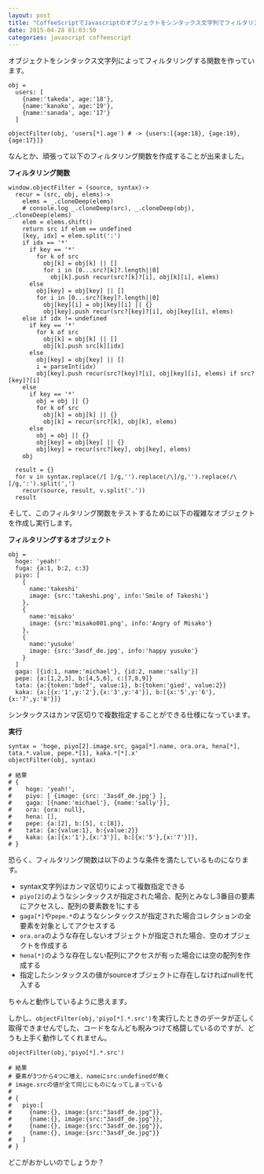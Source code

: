 ```yaml
---
layout: post
title: "CoffeeScriptでJavascriptのオブジェクトをシンタックス文字列でフィルタリングする"
date: 2015-04-28 01:03:50
categories: javascript coffeescript
---
```

<p>オブジェクトをシンタックス文字列によってフィルタリングする関数を作っています。</p>

<pre><code>obj =
  users: [
    {name:'takeda', age:'18'},
    {name:'kanako', age:'19'},
    {name:'sanada', age:'17'}
  ]

objectFilter(obj, 'users[*].age') # -&gt; {users:[{age:18}, {age:19}, {age:17}]}
</code></pre>

<p>なんとか、頑張って以下のフィルタリング関数を作成することが出来ました。</p>

<p><strong>フィルタリング関数</strong></p>

<pre><code>window.objectFilter = (source, syntax)-&gt;
  recur = (src, obj, elems)-&gt;
    elems = _.cloneDeep(elems)
    # console.log _.cloneDeep(src), _.cloneDeep(obj), _.cloneDeep(elems)
    elem = elems.shift()
    return src if elem == undefined
    [key, idx] = elem.split(':')
    if idx == '*'
      if key == '*'
        for k of src
          obj[k] = obj[k] || []
          for i in [0...src?[k]?.length||0]
            obj[k].push recur(src?[k]?[i], obj[k][i], elems)
      else
        obj[key] = obj[key] || []
        for i in [0...src?[key]?.length||0]
          obj[key][i] = obj[key][i] || {}
          obj[key].push recur(src?[key]?[i], obj[key][i], elems)
    else if idx != undefined
      if key == '*'
        for k of src
          obj[k] = obj[k] || []
          obj[k].push src[k][idx]
      else
        obj[key] = obj[key] || []
        i = parseInt(idx)
        obj[key].push recur(src?[key]?[i], obj[key][i], elems) if src?[key]?[i]
    else
      if key == '*'
        obj = obj || {}
        for k of src
          obj[k] = obj[k] || {}
          obj[k] = recur(src?[k], obj[k], elems)
      else
        obj = obj || {}
        obj[key] = obj[key] || {}
        obj[key] = recur(src?[key], obj[key], elems)
    obj

  result = {}
  for v in syntax.replace(/[ ]/g,'').replace(/\]/g,'').replace(/\[/g,':').split(',')
    recur(source, result, v.split('.'))
  result
</code></pre>

<p>そして、このフィルタリング関数をテストするために以下の複雑なオブジェクトを作成し実行します。</p>

<p><strong>フィルタリングするオブジェクト</strong></p>

<pre><code>obj =
  hoge: 'yeah!'
  fuga: {a:1, b:2, c:3}
  piyo: [
    {
      name:'takeshi'
      image: {src:'takeshi.png', info:'Smile of Takeshi'}
    },
    {
      name:'misako'
      image: {src:'misako001.png', info:'Angry of Misako'}
    },
    {
      name:'yusuke'
      image: {src:'3asdf_de.jpg', info:'happy yusuke'}
    }
  ]
  gaga: [{id:1, name:'michael'}, {id:2, name:'sally'}]
  pepe: {a:[1,2,3], b:[4,5,6], c:[7,8,9]}
  tata: {a:{token:'bdef', value:1}, b:{token:'gied', value:2}}
  kaka: {a:[{x:'1',y:'2'},{x:'3',y:'4'}], b:[{x:'5',y:'6'},{x:'7',y:'8'}]}
</code></pre>

<p>シンタックスはカンマ区切りで複数指定することができる仕様になっています。</p>

<p><strong>実行</strong></p>

<pre><code>syntax = 'hoge, piyo[2].image.src, gaga[*].name, ora.ora, hena[*], tata.*.value, pepe.*[1], kaka.*[*].x'
objectFilter(obj, syntax)

# 結果
# {
#    hoge: 'yeah!',
#    piyo: [ {image: {src: '3asdf_de.jpg'} ],
#    gaga: [{name:'michael'}, {name:'sally'}],
#    ora: {ora: null},
#    hena: [],
#    pepe: {a:[2], b:[5], c:[8]},
#    tata: {a:{value:1}, b:{value:2}}
#    kaka: {a:[{x:'1'},{x:'3'}], b:[{x:'5'},{x:'7'}]},
# }
</code></pre>

<p>恐らく、フィルタリング関数は以下のような条件を満たしているものになります。</p>

<ul>
<li>syntax文字列はカンマ区切りによって複数指定できる</li>
<li><code>piyo[2]</code>のようなシンタックスが指定された場合、配列とみなし3番目の要素にアクセスし、配列の要素数を1にする</li>
<li><code>gaga[*]</code>や<code>pepe.*</code>のようなシンタックスが指定された場合コレクションの全要素を対象としてアクセスする</li>
<li><code>ora.ora</code>のような存在しないオブジェクトが指定された場合、空のオブジェクトを作成する</li>
<li><code>hena[*]</code>のような存在しない配列にアクセスが有った場合には空の配列を作成する</li>
<li>指定したシンタックスの値がsourceオブジェクトに存在しなければnullを代入する</li>
</ul>

<p>ちゃんと動作しているように思えます。</p>

<p>しかし、<code>objectFilter(obj,'piyo[*].*.src')</code>を実行したときのデータが正しく取得できませんでした、コードをなんども睨みつけて格闘しているのですが、どうも上手く動作してくれません。</p>

<pre><code>objectFilter(obj,'piyo[*].*.src')

# 結果
# 要素が3つから4つに増え、nameにsrc:undefinedが無く
# image.srcの値が全て同じにものになってしまっている
#
# {
#   piyo:[
#     {name:{}, image:{src:"3asdf_de.jpg"}},
#     {name:{}, image:{src:"3asdf_de.jpg"}},
#     {name:{}, image:{src:"3asdf_de.jpg"}},
#     {name:{}, image:{src:"3asdf_de.jpg"}}
#   ]
# }
</code></pre>

<p>どこがおかしいのでしょうか？</p>

